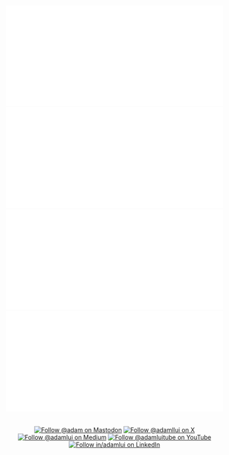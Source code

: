 <div align="center">

<a href="https://raw.githubusercontent.com/adamlui/github-stats/master/generated/overview.svg#gh-light-mode-only">
    <img src="https://github.com/adamlui/github-stats/blob/master/generated/overview.svg#gh-light-mode-only" />
</a>
<a href="https://raw.githubusercontent.com/adamlui/github-stats/master/generated/languages.svg#gh-light-mode-only">
    <img src="https://github.com/adamlui/github-stats/blob/master/generated/languages.svg#gh-light-mode-only" />
</a>

<a href="https://raw.githubusercontent.com/adamlui/github-stats/master/generated/overview.svg#gh-dark-mode-only">
    <img src="https://github.com/adamlui/github-stats/blob/master/generated/overview.svg#gh-dark-mode-only" />
</a>
<a href="https://raw.githubusercontent.com/adamlui/github-stats/master/generated/languages.svg#gh-dark-mode-only">
    <img src="https://github.com/adamlui/github-stats/blob/master/generated/languages.svg#gh-dark-mode-only" />
</a>    
<br /><br />    

<a href="https://elonsucks.org/@adam" target="_blank"><img align="bottom" src="https://img.shields.io/mastodon/follow/109387703022229926?domain=https%3A%2F%2Felonsucks.org&style=social" title="Follow @adam on Mastodon"></a>
[![](https://img.shields.io/badge/Follow%20@adamllui-2.1k-blue?logo=x&style=social "Follow @adamllui on X")](https://x.com/adamllui)
[![](https://img.shields.io/badge/Follow%20@adamlui-637-blue?logo=medium&style=social "Follow @adamlui on Medium")](https://adamlui.com)
[![](https://img.shields.io/youtube/channel/subscribers/UCgBMqK7SRL5R__3qM-YAcSg?label=Follow%20%40adamluitube&style=social "Follow @adamluitube on YouTube")](https://www.youtube.com/AdamLuiTube?sub_confirmation=1)
[![](https://img.shields.io/badge/Follow%20in%2fadamlui-462-blue?logo=linkedin&style=social "Follow in/adamlui on LinkedIn")](https://linkedin.com/in/adamlui)

</div>
